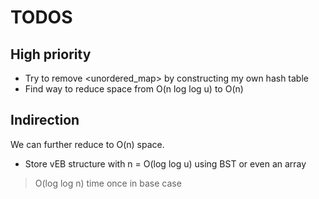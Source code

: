 # TODOS

## High priority

- Try to remove <unordered_map> by constructing my own hash table
- Find way to reduce space from O(n log log u) to O(n)

## Indirection

We can further reduce to O(n) space.
- Store vEB structure with n = O(log log u) using BST or even an array
> O(log log n) time once in base case
